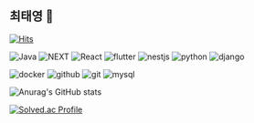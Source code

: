 ## 최태영 👋

[![Hits](https://hits.seeyoufarm.com/api/count/incr/badge.svg?url=https%3A%2F%2Fgithub.com%2Fpoeroff&count_bg=%2379C83D&title_bg=%23941B1B&icon=&icon_color=%23E7E7E7&title=hits&edge_flat=false)](https://hits.seeyoufarm.com)

![Java](https://img.shields.io/badge/Java-007396.svg?&style=for-the-badge&logo=Java&logoColor=white)
![NEXT](https://img.shields.io/badge/next.js-000000.svg?&style=for-the-badge&logo=nextdotjs&logoColor=white)
![React](https://img.shields.io/badge/react.js-61DAFB.svg?&style=for-the-badge&logo=react&logoColor=white)
![flutter](https://img.shields.io/badge/flutter-02569B.svg?&style=for-the-badge&logo=flutter&logoColor=white)
![nestjs](https://img.shields.io/badge/nestjs-E0234E.svg?&style=for-the-badge&logo=nestjs&logoColor=white)
![python](https://img.shields.io/badge/python-3776AB.svg?&style=for-the-badge&logo=python&logoColor=white)
![django](https://img.shields.io/badge/django-092E20.svg?&style=for-the-badge&logo=django&logoColor=white)

![docker](https://img.shields.io/badge/docker-2496ED.svg?&style=for-the-badge&logo=docker&logoColor=white)
![github](https://img.shields.io/badge/github-181717.svg?&style=for-the-badge&logo=github&logoColor=white)
![git](https://img.shields.io/badge/git-F05032.svg?&style=for-the-badge&logo=git&logoColor=white)
![mysql](https://img.shields.io/badge/mysql-4479A1.svg?&style=for-the-badge&logo=mysql&logoColor=white)


![Anurag's GitHub stats](https://github-readme-stats.vercel.app/api?username=poeroff&show_icons=true&theme=radical)


[![Solved.ac Profile](http://mazassumnida.wtf/api/v2/generate_badge?boj=chlxodud04)](https://solved.ac/chlxodud04/)


